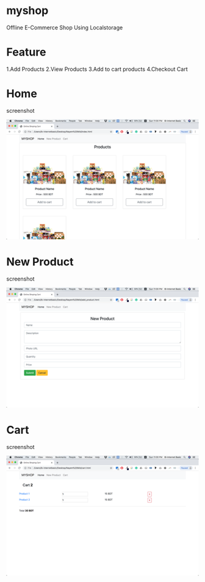# myshop
Offline E-Commerce Shop Using Localstorage

# Feature
1.Add Products
2.View Products
3.Add to cart products
4.Checkout Cart

# Home
screenshot

<img src = "https://raw.githubusercontent.com/nayembinsayed/myshop/master/Screen%20Shot%202019-11-03%20at%2011.00.03%20PM.png" width = “200”>

# New Product
screenshot

<img src = "https://github.com/nayembinsayed/myshop/blob/master/Screen%20Shot%202019-11-03%20at%2011.00.05%20PM.png?raw=true" width = “200”>

# Cart
screenshot

<img src = "https://github.com/nayembinsayed/myshop/blob/master/Screen%20Shot%202019-11-03%20at%2011.00.09%20PM.png?raw=true" width = “200”>



